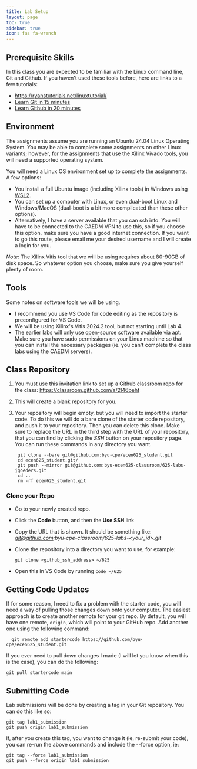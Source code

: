 ```yaml
---
title: Lab Setup
layout: page
toc: true
sidebar: true
icon: fas fa-wrench
---
```


## Prerequisite Skills
In this class you are expected to be familiar with the Linux command line, Git and Github.  If you haven't used these tools before, here are links to a few tutorials:

* <https://ryanstutorials.net/linuxtutorial/>
*	[Learn Git in 15 minutes](https://www.youtube.com/watch?v=USjZcfj8yxE)
* [Learn Github in 20 minutes](https://www.youtube.com/watch?v=nhNq2kIvi9s)

## Environment

The assignments assume you are running an Ubuntu 24.04 Linux Operating System.  You may be able to complete some assignments on other Linux variants; however, for the assignments that use the Xilinx Vivado tools, you will need a supported operating system.

You will need a Linux OS environment set up to complete the assignments.  A few options:
* You install a full Ubuntu image (including Xilinx tools) in Windows using [WSL2](https://docs.microsoft.com/en-us/windows/wsl/install-win10).  
* You can set up a computer with Linux, or even dual-boot Linux and Windows/MacOS (dual-boot is a bit more complicated than these other options).
* Alternatively, I have a server available that you can ssh into.  You will have to be connected to the CAEDM VPN to use this, so if you choose this option, make sure you have a good internet connection. If you want to go this route, please email me your desired username and I will create a login for you.

_Note:_ The Xilinx Vitis tool that we will be using requires about 80-90GB of disk space.  So whatever option you choose, make sure you give yourself plenty of room.

## Tools
Some notes on software tools we will be using.
* I recommend you use VS Code for code editing as the repository is preconfigured for VS Code.
* We will be using Xilinx's Vitis 2024.2 tool, but not starting until Lab 4.
* The earlier labs will only use open-source software available via apt.  Make sure you have sudo permissions on your Linux machine so that you can install the necessary packages (ie. you can't complete the class labs using the CAEDM servers).

## Class Repository
1. You must use this invitation link to set up a Github classroom repo for the class: <https://classroom.github.com/a/2I46beht>

1. This will create a blank repository for you. 

1. Your repository will begin empty, but you will need to import the starter code.  To do this we will do a bare clone of the starter code repository, and push it to your repository.  Then you can delete this clone.  Make sure to replace the URL in the third step with the URL of your repository, that you can find by clicking the *SSH* button on your repository page.  You can run these commands in any directory you want. 

        git clone --bare git@github.com:byu-cpe/ecen625_student.git
        cd ecen625_student.git/
        git push --mirror git@github.com:byu-ecen625-classroom/625-labs-jgoeders.git
        cd ..
        rm -rf ecen625_student.git


### Clone your Repo

  - Go to your newly created repo.  
  - Click the **Code** button, and then the **Use SSH** link
  - Copy the URL that is shown.  It should be something like: *git@github.com:byu-cpe-classroom/625-labs-\<your_id\>.git*
  - Clone the repository into a directory you want to use, for example:  

        git clone <github_ssh_address> ~/625

  - Open this in VS Code by running `code ~/625`


## Getting Code Updates
If for some reason, I need to fix a problem with the starter code, you will need a way of pulling those changes down onto your computer. The easiest approach is to create another remote for your git repo. By default, you will have one remote, `origin`, which will point to your GitHub repo. Add another one using the following command:

```
  git remote add startercode https://github.com/byu-cpe/ecen625_student.git
```

If you ever need to pull down changes I made (I will let you know when this is the case), you can do the following:

```
git pull startercode main
```

## Submitting Code
Lab submissions will be done by creating a tag in your Git repository.  You can do this like so:

```
git tag lab1_submission
git push origin lab1_submission
```

If, after you create this tag, you want to change it (ie, re-submit your code), you can re-run the above commands and include the --force option, ie:
```
git tag --force lab1_submission
git push --force origin lab1_submission
```